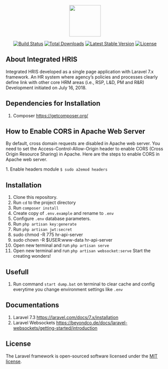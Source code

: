 <p align="center"><img src="https://raw.githubusercontent.com/Team-HR/ihris-laravel/master/public/favicon.ico" width="100"></p>

<p align="center">
<a href="https://travis-ci.org/laravel/framework"><img src="https://travis-ci.org/laravel/framework.svg" alt="Build Status"></a>
<a href="https://packagist.org/packages/laravel/framework"><img src="https://poser.pugx.org/laravel/framework/d/total.svg" alt="Total Downloads"></a>
<a href="https://packagist.org/packages/laravel/framework"><img src="https://poser.pugx.org/laravel/framework/v/stable.svg" alt="Latest Stable Version"></a>
<a href="https://packagist.org/packages/laravel/framework"><img src="https://poser.pugx.org/laravel/framework/license.svg" alt="License"></a>
</p>

## About Integrated HRIS
Integrated HRIS developed as a single page application with Laravel 7.x framework. An HR system where agency’s policies and processes clearly define link with other core HRM areas (i.e., RSP, L&D, PM and R&R)
Development initiated on July 16, 2018.

## Dependencies for Installation
1. Composer <a href="https://getcomposer.org/">https://getcomposer.org/</a>

## How to Enable CORS in Apache Web Server
<p>By default, cross domain requests are disabled in Apache web server. You need to set the Access-Control-Allow-Origin header to enable CORS (Cross Origin Resource Sharing) in Apache. Here are the steps to enable CORS in Apache web server.</p>
1. Enable headers module
<code>$ sudo a2emod headers</code>

## Installation
1. Clone this repository.
2. Run <code>cd</code> to the project directory
3. Run <code>composer install</code>
4. Create copy of <code>.env.example</code> and rename to <code>.env</code>
5. Configure <code>.env</code> database parameters.
6. Run <code>php artisan key:generate</code>
7. Run <code>php artisan jwt:secret</code>
8. sudo chmod -R 775 hr-api-server
9. sudo chown -R $USER:www-data hr-api-server
11. Open new terminal and run <code>php artisan serve</code>
12. Open new terminal and run <code>php artisan websocket:serve</code>
Start the creating wonders!

## Usefull
1. Run command <code>start dump.bat</code> on terminal to clear cache and config everytime you change environment settings like <code>.env</code>

## Documentations
1. Laravel 7.3 <a href="https://laravel.com/docs/7.x/installation">https://laravel.com/docs/7.x/installation</a>
2. Laravel Websockets <a href="https://beyondco.de/docs/laravel-websockets/getting-started/introduction">https://beyondco.de/docs/laravel-websockets/getting-started/introduction</a>

## License
The Laravel framework is open-sourced software licensed under the [MIT license](https://opensource.org/licenses/MIT).
